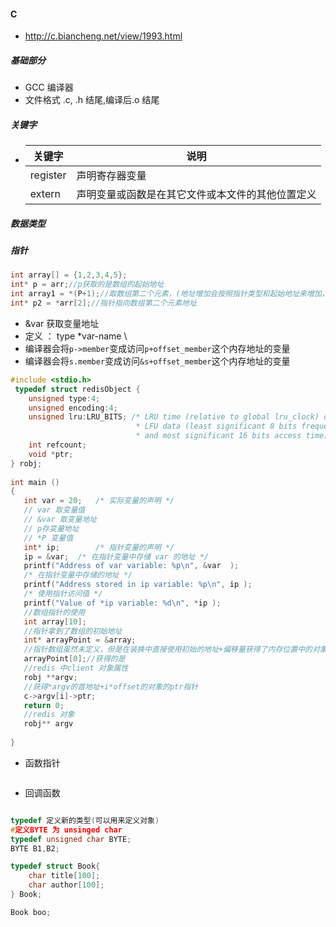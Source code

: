 #### C

* http://c.biancheng.net/view/1993.html

##### 基础部分

- GCC 编译器
- 文件格式 .c, .h 结尾,编译后.o 结尾

##### 关键字

- | 关键字   | 说明                                             |
  | -------- | ------------------------------------------------ |
  | register | 声明寄存器变量                                   |
  | extern   | 声明变量或函数是在其它文件或本文件的其他位置定义 |

##### 数据类型



##### 指针
##### 

```c
int array[] = {1,2,3,4,5};
int* p = arr;//p获取的是数组的起始地址
int array1 = *(P+1);//取数组第二个元素，(地址增加会按照指针类型和起始地址来增加，本质上地址是个整数)
int* p2 = *arr[2];//指针指向数组第二个元素地址

```


- &var 获取变量地址
- 定义 ： type \*var-name \
- 编译器会将`p->member`变成访问`p+offset_member`这个内存地址的变量
- 编译器会将`s.member`变成访问`&s+offset_member`这个内存地址的变量

```C
#include <stdio.h>
 typedef struct redisObject {
    unsigned type:4;
    unsigned encoding:4;
    unsigned lru:LRU_BITS; /* LRU time (relative to global lru_clock) or
                            * LFU data (least significant 8 bits frequency
                            * and most significant 16 bits access time). */
    int refcount;
    void *ptr;
} robj;
 
int main ()
{
   int var = 20;   /* 实际变量的声明 */
   // var 取变量值
   // &var 取变量地址
   // p存变量地址
   // *P 变量值
   int* ip;        /* 指针变量的声明 */ 
   ip = &var;  /* 在指针变量中存储 var 的地址 */ 
   printf("Address of var variable: %p\n", &var  );
   /* 在指针变量中存储的地址 */
   printf("Address stored in ip variable: %p\n", ip );
   /* 使用指针访问值 */
   printf("Value of *ip variable: %d\n", *ip );
   //数组指针的使用
   int array[10];
   //指针拿到了数组的初始地址
   int* arrayPoint = &array;
   //指针数组虽然未定义，但是在装换中直接使用初始的地址+偏移量获得了内存位置中的对象
   arrayPoint[0];//获得的是
   //redis 中client 对象属性 
   robj **argv;
   //获得*argv的首地址+i*offset的对象的ptr指针
   c->argv[i]->ptr;
   return 0;
   //redis 对象
   robj** argv
   
}
```

- 函数指针

  ```c
  
  ```

  

- 回调函数

  ```c
  
  ```

```c
typedef 定义新的类型(可以用来定义对象)
#定义BYTE 为 unsinged char
typedef unsigned char BYTE;
BYTE B1,B2;

typedef struct Book{
    char title[100];
    char author[100];
} Book;

Book boo;


```

